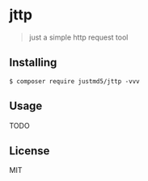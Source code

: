 # jttp
>just a simple http request tool



## Installing

```shell
$ composer require justmd5/jttp -vvv
```

## Usage

TODO

## License

MIT